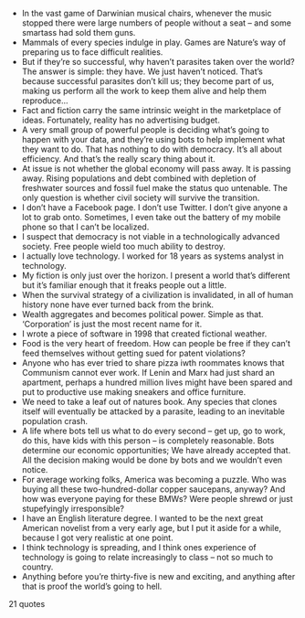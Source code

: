  - In the vast game of Darwinian musical chairs, whenever the music stopped there were large numbers of people without a seat – and some smartass had sold them guns.
 - Mammals of every species indulge in play. Games are Nature’s way of preparing us to face difficult realities.
 - But if they’re so successful, why haven’t parasites taken over the world? The answer is simple: they have. We just haven’t noticed. That’s because successful parasites don’t kill us; they become part of us, making us perform all the work to keep them alive and help them reproduce...
 - Fact and fiction carry the same intrinsic weight in the marketplace of ideas. Fortunately, reality has no advertising budget.
 - A very small group of powerful people is deciding what’s going to happen with your data, and they’re using bots to help implement what they want to do. That has nothing to do with democracy. It’s all about efficiency. And that’s the really scary thing about it.
 - At issue is not whether the global economy will pass away. It is passing away. Rising populations and debt combined with depletion of freshwater sources and fossil fuel make the status quo untenable. The only question is whether civil society will survive the transition.
 - I don’t have a Facebook page. I don’t use Twitter. I don’t give anyone a lot to grab onto. Sometimes, I even take out the battery of my mobile phone so that I can’t be localized.
 - I suspect that democracy is not viable in a technologically advanced society. Free people wield too much ability to destroy.
 - I actually love technology. I worked for 18 years as systems analyst in technology.
 - My fiction is only just over the horizon. I present a world that’s different but it’s familiar enough that it freaks people out a little.
 - When the survival strategy of a civilization is invalidated, in all of human history none have ever turned back from the brink.
 - Wealth aggregates and becomes political power. Simple as that. ‘Corporation’ is just the most recent name for it.
 - I wrote a piece of software in 1998 that created fictional weather.
 - Food is the very heart of freedom. How can people be free if they can’t feed themselves without getting sued for patent violations?
 - Anyone who has ever tried to share pizza iwth roommates knows that Communism cannot ever work. If Lenin and Marx had just shard an apartment, perhaps a hundred million lives might have been spared and put to productive use making sneakers and office furniture.
 - We need to take a leaf out of natures book. Any species that clones itself will eventually be attacked by a parasite, leading to an inevitable population crash.
 - A life where bots tell us what to do every second – get up, go to work, do this, have kids with this person – is completely reasonable. Bots determine our economic opportunities; We have already accepted that. All the decision making would be done by bots and we wouldn’t even notice.
 - For average working folks, America was becoming a puzzle. Who was buying all these two-hundred-dollar copper saucepans, anyway? And how was everyone paying for these BMWs? Were people shrewd or just stupefyingly irresponsible?
 - I have an English literature degree. I wanted to be the next great American novelist from a very early age, but I put it aside for a while, because I got very realistic at one point.
 - I think technology is spreading, and I think ones experience of technology is going to relate increasingly to class – not so much to country.
 - Anything before you’re thirty-five is new and exciting, and anything after that is proof the world’s going to hell.

21 quotes